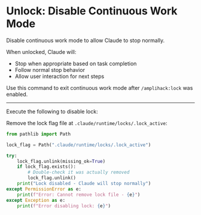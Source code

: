 # Unlock: Disable Continuous Work Mode

Disable continuous work mode to allow Claude to stop normally.

When unlocked, Claude will:

- Stop when appropriate based on task completion
- Follow normal stop behavior
- Allow user interaction for next steps

Use this command to exit continuous work mode after `/amplihack:lock` was enabled.

---

Execute the following to disable lock:

Remove the lock flag file at `.claude/runtime/locks/.lock_active`:

```python
from pathlib import Path

lock_flag = Path(".claude/runtime/locks/.lock_active")

try:
    lock_flag.unlink(missing_ok=True)
    if lock_flag.exists():
        # Double-check it was actually removed
        lock_flag.unlink()
    print("Lock disabled - Claude will stop normally")
except PermissionError as e:
    print(f"Error: Cannot remove lock file - {e}")
except Exception as e:
    print(f"Error disabling lock: {e}")
```
